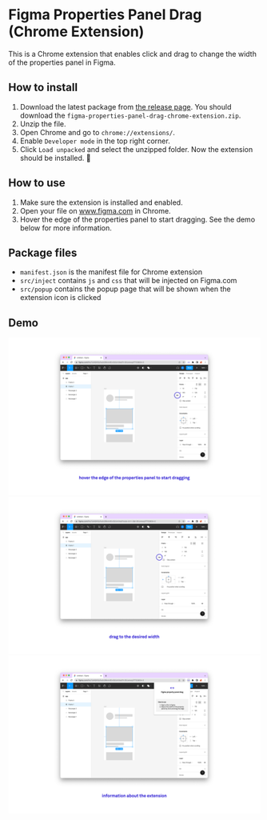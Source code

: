 # Figma Properties Panel Drag (Chrome Extension)

This is a Chrome extension that enables click and drag to change the width of the properties panel in Figma.

## How to install

1. Download the latest package from [the release page](https://github.com/caroillemann/figma-properties-panel-drag/releases). You should download the `figma-properties-panel-drag-chrome-extension.zip`.
2. Unzip the file.
3. Open Chrome and go to `chrome://extensions/`.
4. Enable `Developer mode` in the top right corner.
5. Click `Load unpacked` and select the unzipped folder. Now the extension should be installed. 💫

## How to use

1. Make sure the extension is installed and enabled.
2. Open your file on www.figma.com in Chrome.
3. Hover the edge of the properties panel to start dragging. See the demo below for more information.

## Package files

- `manifest.json` is the manifest file for Chrome extension
- `src/inject` contains `js` and `css` that will be injected on Figma.com
- `src/popup` contains the popup page that will be shown when the extension icon is clicked

## Demo

![demo 1][demo1]
![demo 2][demo2]
![demo 3][demo3]

[demo1]: /docs/demo1.png "hover the edge of the properties panel to start dragging"
[demo2]: /docs/demo2.png "drag to the desired width"
[demo3]: /docs/demo3.png "information about the extension"
